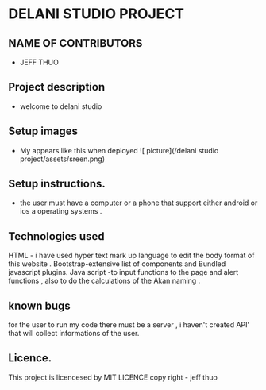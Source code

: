 # DELANI STUDIO PROJECT

## NAME OF CONTRIBUTORS
* JEFF THUO

## Project description
* welcome to delani studio 

## Setup images
* My appears like this when deployed 
![ picture](/delani studio project/assets/sreen.png)

## Setup instructions.
 * the user must have a computer or a phone that support either android or ios a
 operating systems .

## Technologies used
HTML - i have used hyper text mark up language to edit the body format of this website .
Bootstrap-extensive list of components and Bundled javascript plugins.
Java script -to input  functions to the page and alert functions , also to do the calculations of the Akan naming .

## known bugs
for the user to run my code there must be a server , i haven't created API' that will collect informations of the user.

## Licence.
 This project is licencesed by MIT LICENCE 
 copy right - jeff  thuo 
